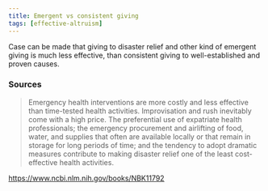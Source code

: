 ```yaml
---
title: Emergent vs consistent giving
tags: [effective-altruism]
---
```

Case can be made that giving to disaster relief and other kind of emergent giving is much less effective, than consistent giving to well-established and proven causes.

### Sources

> Emergency health interventions are more costly and less effective than time-tested health activities. Improvisation and rush inevitably come with a high price. The preferential use of expatriate health professionals; the emergency procurement and airlifting of food, water, and supplies that often are available locally or that remain in storage for long periods of time; and the tendency to adopt dramatic measures contribute to making disaster relief one of the least cost-effective health activities.

https://www.ncbi.nlm.nih.gov/books/NBK11792
